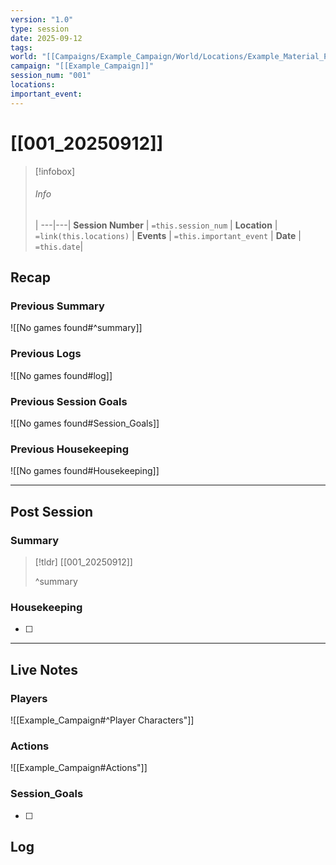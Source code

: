 ```yaml
---
version: "1.0"
type: session
date: 2025-09-12
tags:
world: "[[Campaigns/Example_Campaign/World/Locations/Example_Material_Plane.md|Example_Material_Plane]]"
campaign: "[[Example_Campaign]]"
session_num: "001"
locations:
important_event:
---
```

# [[001_20250912]]

> [!infobox]
> ###### Info
>  |
> ---|---|
> **Session Number** | `=this.session_num` |
> **Location** | `=link(this.locations)` |
> **Events**  | `=this.important_event` |
>  **Date** | `=this.date`|


## Recap

### Previous Summary
![[No games found#^summary]]

### Previous Logs
![[No games found#log]]

### Previous Session Goals
![[No games found#Session_Goals]]

### Previous Housekeeping
![[No games found#Housekeeping]]


---
## Post Session

### Summary

> [!tldr] [[001_20250912]]
>
> 
>
>  ^summary

### Housekeeping

- [ ] 

---

## Live Notes
### Players
![[Example_Campaign#^Player Characters"]]
### Actions
![[Example_Campaign#Actions"]]

### Session_Goals
- [ ] 

## Log

